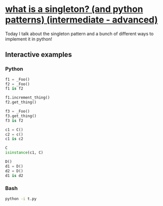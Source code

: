 # [what is a singleton? (and python patterns) (intermediate - advanced)](https://youtu.be/PBCsN29ZG9A)

Today I talk about the singleton pattern and a bunch of different ways to implement it in python!

## Interactive examples

### Python

```python
f1 = _Foo()
f2 = _Foo()
f1 is f2

f1.increment_thing()
f2.get_thing()

f3 = _Foo()
f3.get_thing()
f3 is f2

c1 = C()
c2 = c()
c1 is c2

C
isinstance(c1, C)

D()
d1 = D()
d2 = D()
d1 is d2
```

### Bash

```bash
python -i t.py
```
